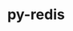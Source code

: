 ---
title: "py-redis"
layout: cache
categories: [package, develop]
meta: {"versions": ["3.5.3", "4.5.1"], "compilers": ["gcc@=7.5.0"], "oss": ["ubuntu18.04"], "platforms": ["linux"], "targets": ["x86_64", "x86_64_v3"], "stacks": ["radiuss", "root"], "num_specs": 44, "num_specs_by_stack": {"root": 44, "radiuss": 2}}
spec_details: [{"hash": "qcjc46sjxwj7tpcmjujikk7mw5sba7kp", "compiler": "gcc@=7.5.0", "versions": ["3.5.3"], "os": "ubuntu18.04", "platform": "linux", "target": "x86_64", "variants": ["~hiredis"], "stacks": ["root"], "size": "-", "tarball": "https://binaries.spack.io/develop/build_cache/linux-ubuntu18.04-x86_64/gcc-7.5.0/py-redis-3.5.3/linux-ubuntu18.04-x86_64-gcc-7.5.0-py-redis-3.5.3-qcjc46sjxwj7tpcmjujikk7mw5sba7kp.spack"}, {"hash": "wgzq3qzi2orfwlloahguo3xf2vw35xmk", "compiler": "gcc@=7.5.0", "versions": ["3.5.3"], "os": "ubuntu18.04", "platform": "linux", "target": "x86_64", "variants": ["~hiredis"], "stacks": ["root"], "size": "-", "tarball": "https://binaries.spack.io/develop/build_cache/linux-ubuntu18.04-x86_64/gcc-7.5.0/py-redis-3.5.3/linux-ubuntu18.04-x86_64-gcc-7.5.0-py-redis-3.5.3-wgzq3qzi2orfwlloahguo3xf2vw35xmk.spack"}, {"hash": "2nwl6k66gmbdi3kn52s27al7ebnz2oy2", "compiler": "gcc@=7.5.0", "versions": ["3.5.3"], "os": "ubuntu18.04", "platform": "linux", "target": "x86_64", "variants": ["~hiredis"], "stacks": ["root"], "size": "-", "tarball": "https://binaries.spack.io/develop/build_cache/linux-ubuntu18.04-x86_64/gcc-7.5.0/py-redis-3.5.3/linux-ubuntu18.04-x86_64-gcc-7.5.0-py-redis-3.5.3-2nwl6k66gmbdi3kn52s27al7ebnz2oy2.spack"}, {"hash": "uj355bxljrfjc3xvt32poredlbxvd2u5", "compiler": "gcc@=7.5.0", "versions": ["3.5.3"], "os": "ubuntu18.04", "platform": "linux", "target": "x86_64", "variants": ["~hiredis"], "stacks": ["root"], "size": "-", "tarball": "https://binaries.spack.io/develop/build_cache/linux-ubuntu18.04-x86_64/gcc-7.5.0/py-redis-3.5.3/linux-ubuntu18.04-x86_64-gcc-7.5.0-py-redis-3.5.3-uj355bxljrfjc3xvt32poredlbxvd2u5.spack"}, {"hash": "ured24iqkgv7geygohx62fyzqbrc7vfz", "compiler": "gcc@=7.5.0", "versions": ["3.5.3"], "os": "ubuntu18.04", "platform": "linux", "target": "x86_64", "variants": ["~hiredis"], "stacks": ["root"], "size": "-", "tarball": "https://binaries.spack.io/develop/build_cache/linux-ubuntu18.04-x86_64/gcc-7.5.0/py-redis-3.5.3/linux-ubuntu18.04-x86_64-gcc-7.5.0-py-redis-3.5.3-ured24iqkgv7geygohx62fyzqbrc7vfz.spack"}, {"hash": "bld7f2nbgsswwpykgndkdl7u53omox4s", "compiler": "gcc@=7.5.0", "versions": ["3.5.3"], "os": "ubuntu18.04", "platform": "linux", "target": "x86_64", "variants": ["~hiredis"], "stacks": ["root"], "size": "-", "tarball": "https://binaries.spack.io/develop/build_cache/linux-ubuntu18.04-x86_64/gcc-7.5.0/py-redis-3.5.3/linux-ubuntu18.04-x86_64-gcc-7.5.0-py-redis-3.5.3-bld7f2nbgsswwpykgndkdl7u53omox4s.spack"}, {"hash": "zd2skmwna4nodppwytb4hzpzbswgj4by", "compiler": "gcc@=7.5.0", "versions": ["3.5.3"], "os": "ubuntu18.04", "platform": "linux", "target": "x86_64", "variants": ["~hiredis"], "stacks": ["root"], "size": "-", "tarball": "https://binaries.spack.io/develop/build_cache/linux-ubuntu18.04-x86_64/gcc-7.5.0/py-redis-3.5.3/linux-ubuntu18.04-x86_64-gcc-7.5.0-py-redis-3.5.3-zd2skmwna4nodppwytb4hzpzbswgj4by.spack"}, {"hash": "3qtxafwfmxjzj2rukjwdlajfh3td5har", "compiler": "gcc@=7.5.0", "versions": ["3.5.3"], "os": "ubuntu18.04", "platform": "linux", "target": "x86_64", "variants": ["~hiredis"], "stacks": ["root"], "size": "-", "tarball": "https://binaries.spack.io/develop/build_cache/linux-ubuntu18.04-x86_64/gcc-7.5.0/py-redis-3.5.3/linux-ubuntu18.04-x86_64-gcc-7.5.0-py-redis-3.5.3-3qtxafwfmxjzj2rukjwdlajfh3td5har.spack"}, {"hash": "4nmo2i2l7adbp7feewxbhw3hbdfjbgz6", "compiler": "gcc@=7.5.0", "versions": ["3.5.3"], "os": "ubuntu18.04", "platform": "linux", "target": "x86_64", "variants": ["~hiredis"], "stacks": ["root"], "size": "-", "tarball": "https://binaries.spack.io/develop/build_cache/linux-ubuntu18.04-x86_64/gcc-7.5.0/py-redis-3.5.3/linux-ubuntu18.04-x86_64-gcc-7.5.0-py-redis-3.5.3-4nmo2i2l7adbp7feewxbhw3hbdfjbgz6.spack"}, {"hash": "3mgfiryv7xezncjp63krh3fpx52mbfyf", "compiler": "gcc@=7.5.0", "versions": ["3.5.3"], "os": "ubuntu18.04", "platform": "linux", "target": "x86_64", "variants": ["~hiredis"], "stacks": ["root"], "size": "-", "tarball": "https://binaries.spack.io/develop/build_cache/linux-ubuntu18.04-x86_64/gcc-7.5.0/py-redis-3.5.3/linux-ubuntu18.04-x86_64-gcc-7.5.0-py-redis-3.5.3-3mgfiryv7xezncjp63krh3fpx52mbfyf.spack"}, {"hash": "fsotkiezmhlrxknbu3kujlupjtj3s755", "compiler": "gcc@=7.5.0", "versions": ["3.5.3"], "os": "ubuntu18.04", "platform": "linux", "target": "x86_64", "variants": ["build_system=python_pip", "~hiredis"], "stacks": ["root"], "size": "-", "tarball": "https://binaries.spack.io/develop/build_cache/linux-ubuntu18.04-x86_64/gcc-7.5.0/py-redis-3.5.3/linux-ubuntu18.04-x86_64-gcc-7.5.0-py-redis-3.5.3-fsotkiezmhlrxknbu3kujlupjtj3s755.spack"}, {"hash": "pr3axsm4llpilz3wxjhg3tddd7dadazn", "compiler": "gcc@=7.5.0", "versions": ["3.5.3"], "os": "ubuntu18.04", "platform": "linux", "target": "x86_64", "variants": ["~hiredis"], "stacks": ["root"], "size": "-", "tarball": "https://binaries.spack.io/develop/build_cache/linux-ubuntu18.04-x86_64/gcc-7.5.0/py-redis-3.5.3/linux-ubuntu18.04-x86_64-gcc-7.5.0-py-redis-3.5.3-pr3axsm4llpilz3wxjhg3tddd7dadazn.spack"}, {"hash": "ilqpga7kppcanro4qdj6gkghmo2pbwk7", "compiler": "gcc@=7.5.0", "versions": ["3.5.3"], "os": "ubuntu18.04", "platform": "linux", "target": "x86_64", "variants": ["build_system=python_pip", "~hiredis"], "stacks": ["root"], "size": "-", "tarball": "https://binaries.spack.io/develop/build_cache/linux-ubuntu18.04-x86_64/gcc-7.5.0/py-redis-3.5.3/linux-ubuntu18.04-x86_64-gcc-7.5.0-py-redis-3.5.3-ilqpga7kppcanro4qdj6gkghmo2pbwk7.spack"}, {"hash": "nlldmpcs6aeiioq7hdrmk4bs4lxisilf", "compiler": "gcc@=7.5.0", "versions": ["3.5.3"], "os": "ubuntu18.04", "platform": "linux", "target": "x86_64", "variants": ["~hiredis"], "stacks": ["root"], "size": "-", "tarball": "https://binaries.spack.io/develop/build_cache/linux-ubuntu18.04-x86_64/gcc-7.5.0/py-redis-3.5.3/linux-ubuntu18.04-x86_64-gcc-7.5.0-py-redis-3.5.3-nlldmpcs6aeiioq7hdrmk4bs4lxisilf.spack"}, {"hash": "vhtcb6mcbmukam6iqjfuar3hiyvgtwom", "compiler": "gcc@=7.5.0", "versions": ["3.5.3"], "os": "ubuntu18.04", "platform": "linux", "target": "x86_64", "variants": ["~hiredis"], "stacks": ["root"], "size": "-", "tarball": "https://binaries.spack.io/develop/build_cache/linux-ubuntu18.04-x86_64/gcc-7.5.0/py-redis-3.5.3/linux-ubuntu18.04-x86_64-gcc-7.5.0-py-redis-3.5.3-vhtcb6mcbmukam6iqjfuar3hiyvgtwom.spack"}, {"hash": "bvngktlcpv6itbcu4omkguz76r5uahj5", "compiler": "gcc@=7.5.0", "versions": ["3.5.3"], "os": "ubuntu18.04", "platform": "linux", "target": "x86_64", "variants": ["~hiredis"], "stacks": ["root"], "size": "-", "tarball": "https://binaries.spack.io/develop/build_cache/linux-ubuntu18.04-x86_64/gcc-7.5.0/py-redis-3.5.3/linux-ubuntu18.04-x86_64-gcc-7.5.0-py-redis-3.5.3-bvngktlcpv6itbcu4omkguz76r5uahj5.spack"}, {"hash": "a23g5dugpa5i55ktnaa5dbv2mnedtsuu", "compiler": "gcc@=7.5.0", "versions": ["3.5.3"], "os": "ubuntu18.04", "platform": "linux", "target": "x86_64", "variants": ["~hiredis"], "stacks": ["root"], "size": "-", "tarball": "https://binaries.spack.io/develop/build_cache/linux-ubuntu18.04-x86_64/gcc-7.5.0/py-redis-3.5.3/linux-ubuntu18.04-x86_64-gcc-7.5.0-py-redis-3.5.3-a23g5dugpa5i55ktnaa5dbv2mnedtsuu.spack"}, {"hash": "lr6aklsu7tolmqs6nbba3gjz4zt4hwid", "compiler": "gcc@=7.5.0", "versions": ["3.5.3"], "os": "ubuntu18.04", "platform": "linux", "target": "x86_64", "variants": ["~hiredis"], "stacks": ["root"], "size": "-", "tarball": "https://binaries.spack.io/develop/build_cache/linux-ubuntu18.04-x86_64/gcc-7.5.0/py-redis-3.5.3/linux-ubuntu18.04-x86_64-gcc-7.5.0-py-redis-3.5.3-lr6aklsu7tolmqs6nbba3gjz4zt4hwid.spack"}, {"hash": "rz5suz3ictxml64kpczyr2e4ud56mkqa", "compiler": "gcc@=7.5.0", "versions": ["3.5.3"], "os": "ubuntu18.04", "platform": "linux", "target": "x86_64", "variants": ["~hiredis"], "stacks": ["root"], "size": "-", "tarball": "https://binaries.spack.io/develop/build_cache/linux-ubuntu18.04-x86_64/gcc-7.5.0/py-redis-3.5.3/linux-ubuntu18.04-x86_64-gcc-7.5.0-py-redis-3.5.3-rz5suz3ictxml64kpczyr2e4ud56mkqa.spack"}, {"hash": "3oplicyip3vp467h7zwkx5py2lscuv4a", "compiler": "gcc@=7.5.0", "versions": ["3.5.3"], "os": "ubuntu18.04", "platform": "linux", "target": "x86_64", "variants": ["~hiredis"], "stacks": ["root"], "size": "-", "tarball": "https://binaries.spack.io/develop/build_cache/linux-ubuntu18.04-x86_64/gcc-7.5.0/py-redis-3.5.3/linux-ubuntu18.04-x86_64-gcc-7.5.0-py-redis-3.5.3-3oplicyip3vp467h7zwkx5py2lscuv4a.spack"}, {"hash": "bxh3eskvl4elee4pdw6oc3d4jwglei5m", "compiler": "gcc@=7.5.0", "versions": ["3.5.3"], "os": "ubuntu18.04", "platform": "linux", "target": "x86_64", "variants": ["~hiredis"], "stacks": ["root"], "size": "-", "tarball": "https://binaries.spack.io/develop/build_cache/linux-ubuntu18.04-x86_64/gcc-7.5.0/py-redis-3.5.3/linux-ubuntu18.04-x86_64-gcc-7.5.0-py-redis-3.5.3-bxh3eskvl4elee4pdw6oc3d4jwglei5m.spack"}, {"hash": "h7ju6om4bvkbpcgp7mkip23qde6mbkie", "compiler": "gcc@=7.5.0", "versions": ["3.5.3"], "os": "ubuntu18.04", "platform": "linux", "target": "x86_64", "variants": ["~hiredis"], "stacks": ["root"], "size": "-", "tarball": "https://binaries.spack.io/develop/build_cache/linux-ubuntu18.04-x86_64/gcc-7.5.0/py-redis-3.5.3/linux-ubuntu18.04-x86_64-gcc-7.5.0-py-redis-3.5.3-h7ju6om4bvkbpcgp7mkip23qde6mbkie.spack"}, {"hash": "hchvbu2h2wf5svecjya3ypufktmoa7we", "compiler": "gcc@=7.5.0", "versions": ["3.5.3"], "os": "ubuntu18.04", "platform": "linux", "target": "x86_64", "variants": ["~hiredis"], "stacks": ["root"], "size": "-", "tarball": "https://binaries.spack.io/develop/build_cache/linux-ubuntu18.04-x86_64/gcc-7.5.0/py-redis-3.5.3/linux-ubuntu18.04-x86_64-gcc-7.5.0-py-redis-3.5.3-hchvbu2h2wf5svecjya3ypufktmoa7we.spack"}, {"hash": "vzpig6va5ca6aabx22laydsrsaz3grfx", "compiler": "gcc@=7.5.0", "versions": ["3.5.3"], "os": "ubuntu18.04", "platform": "linux", "target": "x86_64", "variants": ["build_system=python_pip", "~hiredis"], "stacks": ["root"], "size": "-", "tarball": "https://binaries.spack.io/develop/build_cache/linux-ubuntu18.04-x86_64/gcc-7.5.0/py-redis-3.5.3/linux-ubuntu18.04-x86_64-gcc-7.5.0-py-redis-3.5.3-vzpig6va5ca6aabx22laydsrsaz3grfx.spack"}, {"hash": "bbn2tmqfze2ypc75br5t2jqhm5o465dr", "compiler": "gcc@=7.5.0", "versions": ["3.5.3"], "os": "ubuntu18.04", "platform": "linux", "target": "x86_64", "variants": ["~hiredis"], "stacks": ["root"], "size": "-", "tarball": "https://binaries.spack.io/develop/build_cache/linux-ubuntu18.04-x86_64/gcc-7.5.0/py-redis-3.5.3/linux-ubuntu18.04-x86_64-gcc-7.5.0-py-redis-3.5.3-bbn2tmqfze2ypc75br5t2jqhm5o465dr.spack"}, {"hash": "bt3yxs53c7n476jevgifqurunpbwtru3", "compiler": "gcc@=7.5.0", "versions": ["3.5.3"], "os": "ubuntu18.04", "platform": "linux", "target": "x86_64", "variants": ["~hiredis"], "stacks": ["root"], "size": "-", "tarball": "https://binaries.spack.io/develop/build_cache/linux-ubuntu18.04-x86_64/gcc-7.5.0/py-redis-3.5.3/linux-ubuntu18.04-x86_64-gcc-7.5.0-py-redis-3.5.3-bt3yxs53c7n476jevgifqurunpbwtru3.spack"}, {"hash": "ko6jb3xmmippvuev327uk2fndwrzjn32", "compiler": "gcc@=7.5.0", "versions": ["3.5.3"], "os": "ubuntu18.04", "platform": "linux", "target": "x86_64", "variants": ["~hiredis"], "stacks": ["root"], "size": "-", "tarball": "https://binaries.spack.io/develop/build_cache/linux-ubuntu18.04-x86_64/gcc-7.5.0/py-redis-3.5.3/linux-ubuntu18.04-x86_64-gcc-7.5.0-py-redis-3.5.3-ko6jb3xmmippvuev327uk2fndwrzjn32.spack"}, {"hash": "z2f35gdbfufl44xvyskrozjdimuukzcw", "compiler": "gcc@=7.5.0", "versions": ["3.5.3"], "os": "ubuntu18.04", "platform": "linux", "target": "x86_64", "variants": ["~hiredis"], "stacks": ["root"], "size": "-", "tarball": "https://binaries.spack.io/develop/build_cache/linux-ubuntu18.04-x86_64/gcc-7.5.0/py-redis-3.5.3/linux-ubuntu18.04-x86_64-gcc-7.5.0-py-redis-3.5.3-z2f35gdbfufl44xvyskrozjdimuukzcw.spack"}, {"hash": "jz6fnfhpccpwm7colzrltgsuhsgcii55", "compiler": "gcc@=7.5.0", "versions": ["3.5.3"], "os": "ubuntu18.04", "platform": "linux", "target": "x86_64", "variants": ["~hiredis"], "stacks": ["root"], "size": "-", "tarball": "https://binaries.spack.io/develop/build_cache/linux-ubuntu18.04-x86_64/gcc-7.5.0/py-redis-3.5.3/linux-ubuntu18.04-x86_64-gcc-7.5.0-py-redis-3.5.3-jz6fnfhpccpwm7colzrltgsuhsgcii55.spack"}, {"hash": "zai6tsv6nyhnexn533m5bbxfhvnlpu4s", "compiler": "gcc@=7.5.0", "versions": ["3.5.3"], "os": "ubuntu18.04", "platform": "linux", "target": "x86_64", "variants": ["~hiredis"], "stacks": ["root"], "size": "-", "tarball": "https://binaries.spack.io/develop/build_cache/linux-ubuntu18.04-x86_64/gcc-7.5.0/py-redis-3.5.3/linux-ubuntu18.04-x86_64-gcc-7.5.0-py-redis-3.5.3-zai6tsv6nyhnexn533m5bbxfhvnlpu4s.spack"}, {"hash": "53pg6bhpxzrx2uc7q25hcpfdjpthz4mj", "compiler": "gcc@=7.5.0", "versions": ["4.5.1"], "os": "ubuntu18.04", "platform": "linux", "target": "x86_64", "variants": ["build_system=python_pip", "~hiredis"], "stacks": ["root"], "size": "-", "tarball": "https://binaries.spack.io/develop/build_cache/linux-ubuntu18.04-x86_64/gcc-7.5.0/py-redis-4.5.1/linux-ubuntu18.04-x86_64-gcc-7.5.0-py-redis-4.5.1-53pg6bhpxzrx2uc7q25hcpfdjpthz4mj.spack"}, {"hash": "xhptizr5vhf2j6fmrnc5akmb3lkl4rqv", "compiler": "gcc@=7.5.0", "versions": ["3.5.3"], "os": "ubuntu18.04", "platform": "linux", "target": "x86_64", "variants": ["~hiredis"], "stacks": ["root"], "size": "-", "tarball": "https://binaries.spack.io/develop/build_cache/linux-ubuntu18.04-x86_64/gcc-7.5.0/py-redis-3.5.3/linux-ubuntu18.04-x86_64-gcc-7.5.0-py-redis-3.5.3-xhptizr5vhf2j6fmrnc5akmb3lkl4rqv.spack"}, {"hash": "uja5z4umj2z63vh3n5jol6qbrrs4mpfc", "compiler": "gcc@=7.5.0", "versions": ["3.5.3"], "os": "ubuntu18.04", "platform": "linux", "target": "x86_64", "variants": ["~hiredis"], "stacks": ["root"], "size": "-", "tarball": "https://binaries.spack.io/develop/build_cache/linux-ubuntu18.04-x86_64/gcc-7.5.0/py-redis-3.5.3/linux-ubuntu18.04-x86_64-gcc-7.5.0-py-redis-3.5.3-uja5z4umj2z63vh3n5jol6qbrrs4mpfc.spack"}, {"hash": "oxkazcqjgvrrop5qkiqbvsbsr5iml6xy", "compiler": "gcc@=7.5.0", "versions": ["3.5.3"], "os": "ubuntu18.04", "platform": "linux", "target": "x86_64", "variants": ["~hiredis"], "stacks": ["root"], "size": "-", "tarball": "https://binaries.spack.io/develop/build_cache/linux-ubuntu18.04-x86_64/gcc-7.5.0/py-redis-3.5.3/linux-ubuntu18.04-x86_64-gcc-7.5.0-py-redis-3.5.3-oxkazcqjgvrrop5qkiqbvsbsr5iml6xy.spack"}, {"hash": "usfceqs7sbefa7bdxu5ezdf6tudq3wr4", "compiler": "gcc@=7.5.0", "versions": ["4.5.1"], "os": "ubuntu18.04", "platform": "linux", "target": "x86_64_v3", "variants": ["build_system=python_pip", "~hiredis"], "stacks": ["root"], "size": "-", "tarball": "https://binaries.spack.io/develop/build_cache/linux-ubuntu18.04-x86_64_v3/gcc-7.5.0/py-redis-4.5.1/linux-ubuntu18.04-x86_64_v3-gcc-7.5.0-py-redis-4.5.1-usfceqs7sbefa7bdxu5ezdf6tudq3wr4.spack"}, {"hash": "r6gbwjlutder3q2xfvnywkahedicpedb", "compiler": "gcc@=7.5.0", "versions": ["4.5.1"], "os": "ubuntu18.04", "platform": "linux", "target": "x86_64_v3", "variants": ["build_system=python_pip", "~hiredis"], "stacks": ["radiuss", "root"], "size": "-", "tarball": "https://binaries.spack.io/develop/build_cache/linux-ubuntu18.04-x86_64_v3/gcc-7.5.0/py-redis-4.5.1/linux-ubuntu18.04-x86_64_v3-gcc-7.5.0-py-redis-4.5.1-r6gbwjlutder3q2xfvnywkahedicpedb.spack"}, {"hash": "a7lyvx7norur454wz5nhr2l22qi4u47t", "compiler": "gcc@=7.5.0", "versions": ["4.5.1"], "os": "ubuntu18.04", "platform": "linux", "target": "x86_64_v3", "variants": ["build_system=python_pip", "~hiredis"], "stacks": ["radiuss", "root"], "size": "-", "tarball": "https://binaries.spack.io/develop/build_cache/linux-ubuntu18.04-x86_64_v3/gcc-7.5.0/py-redis-4.5.1/linux-ubuntu18.04-x86_64_v3-gcc-7.5.0-py-redis-4.5.1-a7lyvx7norur454wz5nhr2l22qi4u47t.spack"}, {"hash": "dxh6jzmjabspwldn4pty7ykszhrijexg", "compiler": "gcc@=7.5.0", "versions": ["4.5.1"], "os": "ubuntu18.04", "platform": "linux", "target": "x86_64_v3", "variants": ["build_system=python_pip", "~hiredis"], "stacks": ["root"], "size": "-", "tarball": "https://binaries.spack.io/develop/build_cache/linux-ubuntu18.04-x86_64_v3/gcc-7.5.0/py-redis-4.5.1/linux-ubuntu18.04-x86_64_v3-gcc-7.5.0-py-redis-4.5.1-dxh6jzmjabspwldn4pty7ykszhrijexg.spack"}, {"hash": "2kobbcrgqd3m6qbmjyizi77ua266xm5n", "compiler": "gcc@=7.5.0", "versions": ["4.5.1"], "os": "ubuntu18.04", "platform": "linux", "target": "x86_64_v3", "variants": ["build_system=python_pip", "~hiredis"], "stacks": ["root"], "size": "-", "tarball": "https://binaries.spack.io/develop/build_cache/linux-ubuntu18.04-x86_64_v3/gcc-7.5.0/py-redis-4.5.1/linux-ubuntu18.04-x86_64_v3-gcc-7.5.0-py-redis-4.5.1-2kobbcrgqd3m6qbmjyizi77ua266xm5n.spack"}, {"hash": "2af4cu2b6x737vra4mn7y2wdwszbj2e3", "compiler": "gcc@=7.5.0", "versions": ["4.5.1"], "os": "ubuntu18.04", "platform": "linux", "target": "x86_64_v3", "variants": ["build_system=python_pip", "~hiredis"], "stacks": ["root"], "size": "-", "tarball": "https://binaries.spack.io/develop/build_cache/linux-ubuntu18.04-x86_64_v3/gcc-7.5.0/py-redis-4.5.1/linux-ubuntu18.04-x86_64_v3-gcc-7.5.0-py-redis-4.5.1-2af4cu2b6x737vra4mn7y2wdwszbj2e3.spack"}, {"hash": "7u7e6fnfblgpgh2lwzt66jdgk34m2r2z", "compiler": "gcc@=7.5.0", "versions": ["4.5.1"], "os": "ubuntu18.04", "platform": "linux", "target": "x86_64_v3", "variants": ["build_system=python_pip", "~hiredis"], "stacks": ["root"], "size": "-", "tarball": "https://binaries.spack.io/develop/build_cache/linux-ubuntu18.04-x86_64_v3/gcc-7.5.0/py-redis-4.5.1/linux-ubuntu18.04-x86_64_v3-gcc-7.5.0-py-redis-4.5.1-7u7e6fnfblgpgh2lwzt66jdgk34m2r2z.spack"}, {"hash": "qwr7g62sl4hohb2jrnlkjs4gn75nxduq", "compiler": "gcc@=7.5.0", "versions": ["4.5.1"], "os": "ubuntu18.04", "platform": "linux", "target": "x86_64_v3", "variants": ["build_system=python_pip", "~hiredis"], "stacks": ["root"], "size": "-", "tarball": "https://binaries.spack.io/develop/build_cache/linux-ubuntu18.04-x86_64_v3/gcc-7.5.0/py-redis-4.5.1/linux-ubuntu18.04-x86_64_v3-gcc-7.5.0-py-redis-4.5.1-qwr7g62sl4hohb2jrnlkjs4gn75nxduq.spack"}, {"hash": "25za3ob2kojl53lsruvlclxfpvcovnuy", "compiler": "gcc@=7.5.0", "versions": ["4.5.1"], "os": "ubuntu18.04", "platform": "linux", "target": "x86_64_v3", "variants": ["build_system=python_pip", "~hiredis"], "stacks": ["root"], "size": "-", "tarball": "https://binaries.spack.io/develop/build_cache/linux-ubuntu18.04-x86_64_v3/gcc-7.5.0/py-redis-4.5.1/linux-ubuntu18.04-x86_64_v3-gcc-7.5.0-py-redis-4.5.1-25za3ob2kojl53lsruvlclxfpvcovnuy.spack"}, {"hash": "yfowgkukrhlx3sqrpqu5gvur7ba7y5xh", "compiler": "gcc@=7.5.0", "versions": ["4.5.1"], "os": "ubuntu18.04", "platform": "linux", "target": "x86_64_v3", "variants": ["build_system=python_pip", "~hiredis"], "stacks": ["root"], "size": "-", "tarball": "https://binaries.spack.io/develop/build_cache/linux-ubuntu18.04-x86_64_v3/gcc-7.5.0/py-redis-4.5.1/linux-ubuntu18.04-x86_64_v3-gcc-7.5.0-py-redis-4.5.1-yfowgkukrhlx3sqrpqu5gvur7ba7y5xh.spack"}]
---